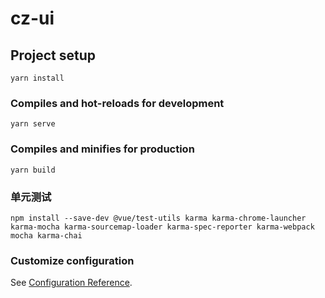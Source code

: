# cz-ui

## Project setup
```
yarn install
```

### Compiles and hot-reloads for development
```
yarn serve
```

### Compiles and minifies for production
```
yarn build
```

### 单元测试
```
npm install --save-dev @vue/test-utils karma karma-chrome-launcher karma-mocha karma-sourcemap-loader karma-spec-reporter karma-webpack mocha karma-chai
```

### Customize configuration
See [Configuration Reference](https://cli.vuejs.org/config/).

